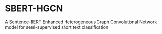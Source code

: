 # SBERT-HGCN
A Sentence-BERT Enhanced Heterogeneous Graph Convolutional Network model for semi-supervised short text classification
